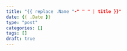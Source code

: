 ```yaml
---
title: "{{ replace .Name "-" " " | title }}"
date: {{ .Date }}
type: "post"
categories: []
tags: []
draft: true
---
```


